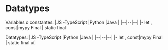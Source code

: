 # Datatypes
Variables o constantes:
|JS -TypeScript  |Python  |Java  |
|--|--|--|
|- let , const|mypy Final  | static final 

Datatypes:
|JS -TypeScript  |Python  |Java  |
|--|--|--|
|- let , const|mypy Final  | static final ui|




<!--stackedit_data:
eyJoaXN0b3J5IjpbLTExNzk1OTUwNTMsLTE3NTIwODY3NDUsND
AxMjg1MTE1LC03OTAxODk3NzEsLTExNTczMzMxMjksLTEyMDQ0
Mjg2MzksMTYxOTkzNTIzXX0=
-->